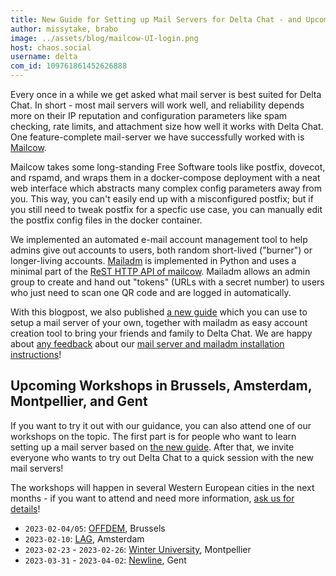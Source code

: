 ```yaml
---
title: New Guide for Setting up Mail Servers for Delta Chat - and Upcoming Workshops!
author: missytake, brabo
image: ../assets/blog/mailcow-UI-login.png
host: chaos.social
username: delta
com_id: 109761861452626888
---
```


Every once in a while we get asked what mail server is best suited for Delta
Chat. In short - most mail servers will work well, and reliability depends more on their
IP reputation and configuration parameters like spam checking, rate limits, and
attachment size how well it works with Delta Chat. 
One feature-complete mail-server we have successfully worked with is  [Mailcow](https://mailcow.email).

Mailcow takes some long-standing Free Software tools like postfix, dovecot, and
rspamd, and wraps them in a docker-compose deployment
with a neat web interface which abstracts many complex config parameters away
from you. This way, you can't easily end up with a misconfigured postfix; but
if you still need to tweak postfix for a specfic use case, you can manually
edit the postfix config files in the docker container.

We implemented an automated e-mail account management tool
to help admins give out accounts to users, 
both random short-lived ("burner") or longer-living accounts. 
[Mailadm](https://mailadm.readthedocs.io/) is implemented in Python 
and uses a minimal part of the [ReST HTTP API of mailcow](https://mailcow.docs.apiary.io/#).
Mailadm allows an admin group to create and hand out "tokens" (URLs with a secret number) 
to users who just need to scan one QR code and are logged in automatically.

With this blogpost,
we also published [a new guide](serverguide)
which you can use to setup a mail server of your own,
together with mailadm as easy account creation tool
to bring your friends and family to Delta Chat.
We are happy about [any feedback](mailto:mailadm@testrun.org)
about our [mail server and mailadm installation instructions](serverguide)!

## Upcoming Workshops in Brussels, Amsterdam, Montpellier, and Gent

If you want to try it out with our guidance, you can also attend one of our
workshops on the topic.
The first part is for
people who want to learn
setting up a mail server
based on [the new guide](serverguide).
After that,
we invite everyone who wants to try out Delta Chat
to a quick session with the new mail servers!

The workshops will happen in several Western European cities in
the next months -
if you want to attend and need more information,
[ask us for details](mailto:mailadm@testrun.org)!

- `2023-02-04/05`: [OFFDEM](https://ps.zoethical.org/pub/offdem-ozone-cfp), Brussels
- `2023-02-10`: [LAG](https://radar.squat.net/en/event/amsterdam/lag/2023-02-10/lag-social-evening), Amsterdam
- `2023-02-23` - `2023-02-26`: [Winter University](https://pretalx.lebib.org/universit-d-hiver-2022), Montpellier
- `2023-03-31` - `2023-04-02`: [Newline](https://hackerspace.gent/newline/2023/), Gent

